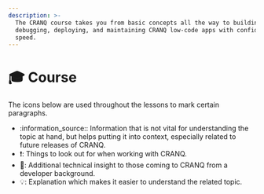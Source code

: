 ```yaml
---
description: >-
  The CRANQ course takes you from basic concepts all the way to building,
  debugging, deploying, and maintaining CRANQ low-code apps with confidence and
  speed.
---
```


# 🎓 Course

The icons below are used throughout the lessons to mark certain paragraphs.

* :information\_source:: Information that is not vital for understanding the topic at hand, but helps putting it into context, especially related to future releases of CRANQ.
* :exclamation:: Things to look out for when working with CRANQ.
* :wrench:: Additional technical insight to those coming to CRANQ from a developer background.
* :bulb:: Explanation which makes it easier to understand the related topic.
